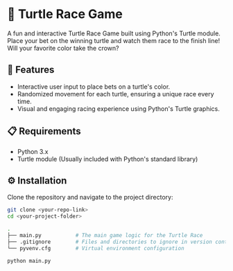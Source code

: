 # 🐢 Turtle Race Game

A fun and interactive Turtle Race Game built using Python's Turtle module. Place your bet on the winning turtle and watch them race to the finish line! Will your favorite color take the crown?

## 🌟 Features
- Interactive user input to place bets on a turtle's color.
- Randomized movement for each turtle, ensuring a unique race every time.
- Visual and engaging racing experience using Python's Turtle graphics.

## 📋 Requirements
- Python 3.x
- Turtle module (Usually included with Python's standard library)

## ⚙️ Installation
Clone the repository and navigate to the project directory:
```bash
git clone <your-repo-link>
cd <your-project-folder>

.
├── main.py           # The main game logic for the Turtle Race
├── .gitignore        # Files and directories to ignore in version control
└── pyvenv.cfg        # Virtual environment configuration

python main.py
